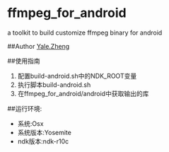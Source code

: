 # ffmpeg_for_android
a toolkit to build customize ffmpeg binary for android

##Author
[Yale.Zheng](mailto://yale.zheng@icloud.com)

##使用指南
1.	配置build-android.sh中的NDK_ROOT变量
2.	执行脚本build-android.sh
3.	在ffmpeg_for_android/android中获取输出的库

##运行环境:
+	系统:Osx
+	系统版本:Yosemite
+	ndk版本:ndk-r10c	

